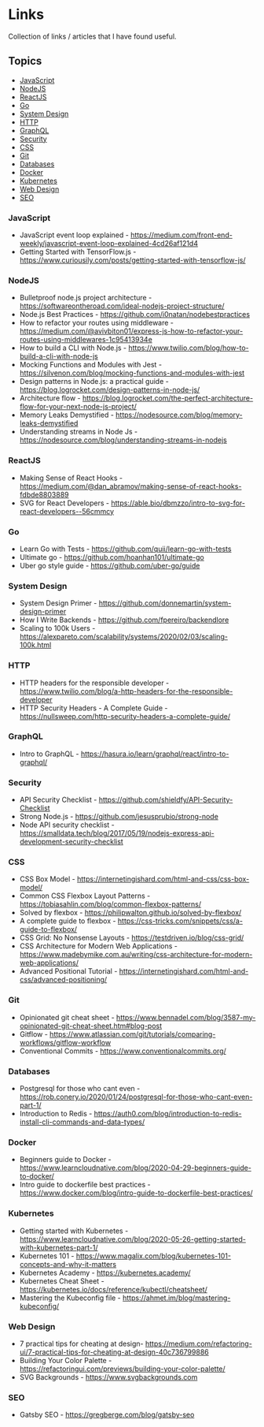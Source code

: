 # Links

Collection of links / articles that I have found useful.

## Topics
  - [JavaScript](#javascript)
  - [NodeJS](#nodejs)
  - [ReactJS](#reactjs)
  - [Go](#go)
  - [System Design](#system-design)
  - [HTTP](#http)
  - [GraphQL](#graphql)
  - [Security](#security)
  - [CSS](#css)
  - [Git](#git)
  - [Databases](#databases)
  - [Docker](#docker)
  - [Kubernetes](#kubernetes)
  - [Web Design](#web-design)
  - [SEO](#seo)


### JavaScript
* JavaScript event loop explained - https://medium.com/front-end-weekly/javascript-event-loop-explained-4cd26af121d4
* Getting Started with TensorFlow.js - https://www.curiousily.com/posts/getting-started-with-tensorflow-js/

### NodeJS
* Bulletproof node.js project architecture - https://softwareontheroad.com/ideal-nodejs-project-structure/
* Node.js Best Practices - https://github.com/i0natan/nodebestpractices
* How to refactor your routes using middleware - https://medium.com/@avivbiton01/express-js-how-to-refactor-your-routes-using-middlewares-1c95413934e
* How to build a CLI with Node.js - https://www.twilio.com/blog/how-to-build-a-cli-with-node-js
* Mocking Functions and Modules with Jest - https://silvenon.com/blog/mocking-functions-and-modules-with-jest
* Design patterns in Node.js: a practical guide - https://blog.logrocket.com/design-patterns-in-node-js/
* Architecture flow - https://blog.logrocket.com/the-perfect-architecture-flow-for-your-next-node-js-project/
* Memory Leaks Demystified - https://nodesource.com/blog/memory-leaks-demystified
* Understanding streams in Node Js - https://nodesource.com/blog/understanding-streams-in-nodejs


### ReactJS
* Making Sense of React Hooks - https://medium.com/@dan_abramov/making-sense-of-react-hooks-fdbde8803889
* SVG for React Developers - https://able.bio/dbmzzo/intro-to-svg-for-react-developers--56cmmcy

### Go
* Learn Go with Tests - https://github.com/quii/learn-go-with-tests
* Ultimate go - https://github.com/hoanhan101/ultimate-go
* Uber go style guide - https://github.com/uber-go/guide

### System Design
* System Design Primer - https://github.com/donnemartin/system-design-primer
* How I Write Backends - https://github.com/fpereiro/backendlore
* Scaling to 100k Users - https://alexpareto.com/scalability/systems/2020/02/03/scaling-100k.html

### HTTP
* HTTP headers for the responsible developer - https://www.twilio.com/blog/a-http-headers-for-the-responsible-developer
* HTTP Security Headers - A Complete Guide - https://nullsweep.com/http-security-headers-a-complete-guide/

### GraphQL
* Intro to GraphQL - https://hasura.io/learn/graphql/react/intro-to-graphql/

### Security
* API Security Checklist - https://github.com/shieldfy/API-Security-Checklist
* Strong Node.js - https://github.com/jesusprubio/strong-node
* Node API security checklist - https://smalldata.tech/blog/2017/05/19/nodejs-express-api-development-security-checklist

### CSS
* CSS Box Model - https://internetingishard.com/html-and-css/css-box-model/
* Common CSS Flexbox Layout Patterns - https://tobiasahlin.com/blog/common-flexbox-patterns/
* Solved by flexbox - https://philipwalton.github.io/solved-by-flexbox/
* A complete guide to flexbox - https://css-tricks.com/snippets/css/a-guide-to-flexbox/
* CSS Grid: No Nonsense Layouts - https://testdriven.io/blog/css-grid/
* CSS Architecture for Modern Web Applications - https://www.madebymike.com.au/writing/css-architecture-for-modern-web-applications/
* Advanced Positional Tutorial - https://internetingishard.com/html-and-css/advanced-positioning/

### Git
* Opinionated git cheat sheet - https://www.bennadel.com/blog/3587-my-opinionated-git-cheat-sheet.htm#blog-post
* Gitflow - https://www.atlassian.com/git/tutorials/comparing-workflows/gitflow-workflow
* Conventional Commits - https://www.conventionalcommits.org/

### Databases
* Postgresql for those who cant even - https://rob.conery.io/2020/01/24/postgresql-for-those-who-cant-even-part-1/
* Introduction to Redis - https://auth0.com/blog/introduction-to-redis-install-cli-commands-and-data-types/

### Docker
* Beginners guide to Docker - https://www.learncloudnative.com/blog/2020-04-29-beginners-guide-to-docker/
* Intro guide to dockerfile best practices - https://www.docker.com/blog/intro-guide-to-dockerfile-best-practices/

### Kubernetes
* Getting started with Kubernetes - https://www.learncloudnative.com/blog/2020-05-26-getting-started-with-kubernetes-part-1/
* Kubernetes 101 - https://www.magalix.com/blog/kubernetes-101-concepts-and-why-it-matters
* Kubernetes Academy - https://kubernetes.academy/
* Kubernetes Cheat Sheet - https://kubernetes.io/docs/reference/kubectl/cheatsheet/
* Mastering the Kubeconfig file - https://ahmet.im/blog/mastering-kubeconfig/

### Web Design
* 7 practical tips for cheating at design- https://medium.com/refactoring-ui/7-practical-tips-for-cheating-at-design-40c736799886
* Building Your Color Palette - https://refactoringui.com/previews/building-your-color-palette/
* SVG Backgrounds - https://www.svgbackgrounds.com

### SEO
* Gatsby SEO - https://gregberge.com/blog/gatsby-seo

